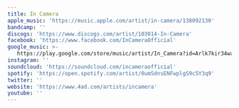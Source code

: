 ```yaml
---
title: In Camera
apple_music: 'https://music.apple.com/artist/in-camera/138092130'
bandcamp: ''
discogs: 'https://www.discogs.com/artist/103014-In-Camera'
facebook: 'https://www.facebook.com/InCameraOfficial'
google_music: >-
   https://play.google.com/store/music/artist/In_Camera?id=Arlk7kir34wa2bqhxtixrdqrgsq
instagram: ''
soundcloud: 'https://soundcloud.com/incameraofficial'
spotify: 'https://open.spotify.com/artist/0umSdnsENFwplgS9c5Y3q9'
twitter: ''
website: 'https://www.4ad.com/artists/incamera'
youtube: ''
---
```

